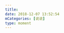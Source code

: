 ```yaml
---
title: 
date: 2018-12-07 13:52:54
mCategories: [说说]
type: moment
---
```


<div id="pics-20181207135254"></div>

<script src="/lib/moment/pics.js"></script>
<script>
var data = [
    {"link": "2018-12-07_000000.jpeg", "type": "shuoshuo"},
    {"link": "2018-12-07_000001.jpeg", "type": "shuoshuo"}
];
picsRender(data, "pics-20181207135254");
</script>
